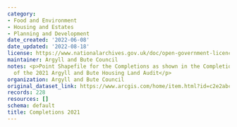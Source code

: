 ```yaml
---
category:
- Food and Environment
- Housing and Estates
- Planning and Development
date_created: '2022-06-08'
date_updated: '2022-08-18'
license: https://www.nationalarchives.gov.uk/doc/open-government-licence/version/3/
maintainer: Argyll and Bute Council
notes: <p>Point Shapefile for the Completions as shown in the Completions sections
  of the 2021 Argyll and Bute Housing Land Audit</p>
organization: Argyll and Bute Council
original_dataset_link: https://www.arcgis.com/home/item.html?id=c2e2abcb88394cb4bb1735e3ee05414f
records: 228
resources: []
schema: default
title: Completions 2021
---
```

